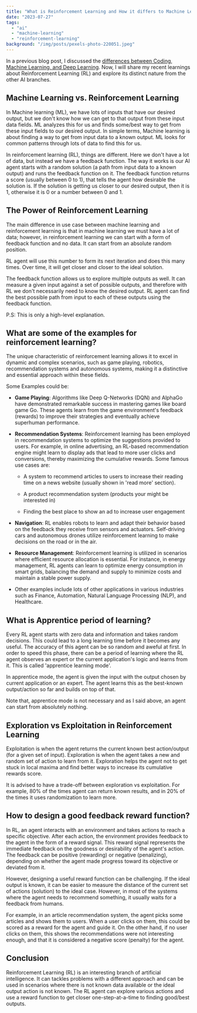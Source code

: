 ```yaml
---
title: "What is Reinforcement Learning and How it differs to Machine Learning?"
date: "2023-07-27"
tags: 
  - "ai"
  - "machine-learning"
  - "reinforcement-learning"
background: "/img/posts/pexels-photo-220051.jpeg"
---
```


In a previous blog post, I discussed the [differences between Coding, Machine Learning, and Deep Learning](https://armannotes.com/2023/03/27/the-difference-between-coding-machine-learning-and-deep-learning/). Now, I will share my recent learnings about Reinforcement Learning (RL) and explore its distinct nature from the other AI branches.

## Machine Learning vs. Reinforcement Learning

In Machine learning (ML), we have lots of inputs that have our desired output, but we don't know how we can get to that output from these input data fields. ML analyzes this for us and finds some/best way to get from these input fields to our desired output. In simple terms, Machine learning is about finding a way to get from input data to a known output. ML looks for common patterns through lots of data to find this for us.

In reinforcement learning (RL), things are different. Here we don't have a lot of data, but instead we have a feedback function. The way it works is our AI agent starts with a random solution (a path from input data to a known output) and runs the feedback function on it. The feedback function returns a score (usually between 0 to 1), that tells the agent how desirable the solution is. If the solution is getting us closer to our desired output, then it is 1, otherwise it is 0 or a number between 0 and 1.

## The Power of Reinforcement Learning

The main difference in use case between machine learning and reinforcement learning is that in machine learning we must have a lot of data; however, in reinforcement learning we can start with a form of feedback function and no data. It can start from an absolute random position.

RL agent will use this number to form its next iteration and does this many times. Over time, it will get closer and closer to the ideal solution.

The feedback function allows us to explore multiple outputs as well. It can measure a given input against a set of possible outputs, and therefore with RL we don't necessarily need to know the desired output. RL agent can find the best possible path from input to each of these outputs using the feedback function.

P.S: This is only a high-level explanation.

## What are some of the examples for reinforcement learning?

The unique characteristic of reinforcement learning allows it to excel in dynamic and complex scenarios, such as game playing, robotics, recommendation systems and autonomous systems, making it a distinctive and essential approach within these fields.

Some Examples could be:

- **Game Playing**: Algorithms like Deep Q-Networks (DQN) and AlphaGo have demonstrated remarkable success in mastering games like board game Go. These agents learn from the game environment's feedback (rewards) to improve their strategies and eventually achieve superhuman performance.

- **Recommendation Systems**: Reinforcement learning has been employed in recommendation systems to optimize the suggestions provided to users. For example, in online advertising, an RL-based recommendation engine might learn to display ads that lead to more user clicks and conversions, thereby maximizing the cumulative rewards. Some famous use cases are:
    - A system to recommend articles to users to increase their reading time on a news website (usually shown in 'read more' section).
    
    - A product recommendation system (products your might be interested in)
    
    - Finding the best place to show an ad to increase user engagement

- **Navigation**: RL enables robots to learn and adapt their behavior based on the feedback they receive from sensors and actuators. Self-driving cars and autonomous drones utilize reinforcement learning to make decisions on the road or in the air.

- **Resource Management**: Reinforcement learning is utilized in scenarios where efficient resource allocation is essential. For instance, in energy management, RL agents can learn to optimize energy consumption in smart grids, balancing the demand and supply to minimize costs and maintain a stable power supply.

- Other examples include lots of other applications in various industries such as Finance, Automation, Natural Language Processing (NLP), and Healthcare.

## What is Apprentice period of learning?

Every RL agent starts with zero data and information and takes random decisions. This could lead to a long learning time before it becomes any useful. The accuracy of this agent can be so random and aweful at first. In order to speed this phase, there can be a period of learning where the RL agent observes an expert or the current application's logic and learns from it. This is called 'apprentice learning mode'.

In apprentice mode, the agent is given the input with the output chosen by current application or an expert. The agent learns this as the best-known output/action so far and builds on top of that.

Note that, apprentice mode is not necessary and as I said above, an agent can start from absolutely nothing.

## Exploration vs Exploitation in Reinforcement Learning

Exploitation is when the agent returns the current known best action/output (for a given set of input). Exploration is when the agent takes a new and random set of action to learn from it. Exploration helps the agent not to get stuck in local maxima and find better ways to increase its cumulative rewards score.

It is advised to have a trade-off between exploration vs exploitation. For example, 80% of the times agent can return known results, and in 20% of the times it uses randomization to learn more.

## How to design a good feedback reward function?

In RL, an agent interacts with an environment and takes actions to reach a specific objective. After each action, the environment provides feedback to the agent in the form of a reward signal. This reward signal represents the immediate feedback on the goodness or desirability of the agent's action. The feedback can be positive (rewarding) or negative (penalizing), depending on whether the agent made progress toward its objective or deviated from it.

However, designing a useful reward function can be challenging. If the ideal output is known, it can be easier to measure the distance of the current set of actions (solution) to the ideal case. However, in most of the systems where the agent needs to recommend something, it usually waits for a feedback from humans.

For example, in an article recommendation system, the agent picks some articles and shows them to users. When a user clicks on them, this could be scored as a reward for the agent and guide it. On the other hand, if no user clicks on them, this shows the recommendations were not interesting enough, and that it is considered a negative score (penalty) for the agent.

## Conclusion

Reinforcement Learning (RL) is an interesting branch of artificial intelligence. It can tackles problems with a different approach and can be used in scenarios where there is not known data available or the ideal output action is not known. The RL agent can explore various actions and use a reward function to get closer one-step-at-a-time to finding good/best outputs.
